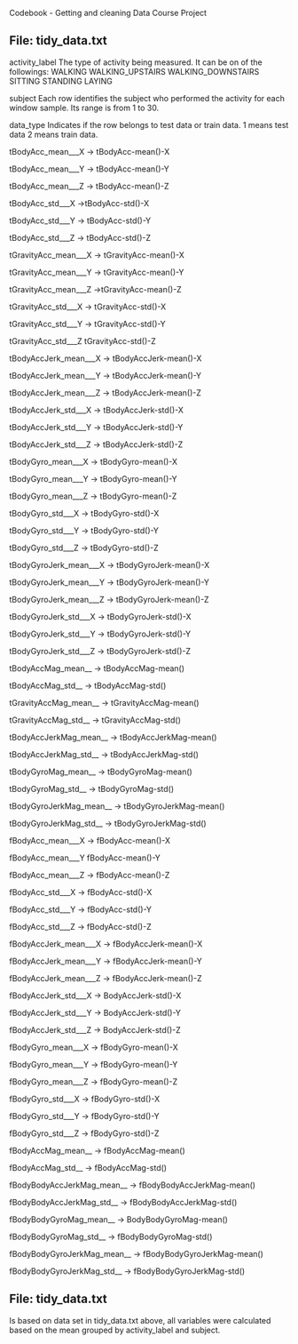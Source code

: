 Codebook - Getting and cleaning Data Course Project 

File: tidy_data.txt
-------------------

activity_label 
	The type of activity being measured.  It can be on of the followings:
		WALKING
		WALKING_UPSTAIRS
		WALKING_DOWNSTAIRS
		SITTING
		STANDING
		LAYING
 
subject
	Each row identifies the subject who performed the activity for each window sample. 
	Its range is from 1 to 30. 

data_type
	Indicates if the row belongs to test data or train data. 
	1 means test data
	2 means train data. 
	
 
tBodyAcc_mean___X -> tBodyAcc-mean()-X
 
tBodyAcc_mean___Y -> tBodyAcc-mean()-Y
 
tBodyAcc_mean___Z -> tBodyAcc-mean()-Z
 
tBodyAcc_std___X ->tBodyAcc-std()-X
 
tBodyAcc_std___Y -> tBodyAcc-std()-Y
 
tBodyAcc_std___Z -> tBodyAcc-std()-Z
 
tGravityAcc_mean___X -> tGravityAcc-mean()-X
 
tGravityAcc_mean___Y -> tGravityAcc-mean()-Y
 
tGravityAcc_mean___Z ->tGravityAcc-mean()-Z
 
tGravityAcc_std___X -> tGravityAcc-std()-X
 
tGravityAcc_std___Y -> tGravityAcc-std()-Y
 
tGravityAcc_std___Z tGravityAcc-std()-Z
 
tBodyAccJerk_mean___X -> tBodyAccJerk-mean()-X
 
tBodyAccJerk_mean___Y -> tBodyAccJerk-mean()-Y
 
tBodyAccJerk_mean___Z -> tBodyAccJerk-mean()-Z
 
tBodyAccJerk_std___X -> tBodyAccJerk-std()-X
 
tBodyAccJerk_std___Y -> tBodyAccJerk-std()-Y
 
tBodyAccJerk_std___Z -> tBodyAccJerk-std()-Z
 
tBodyGyro_mean___X -> tBodyGyro-mean()-X
 
tBodyGyro_mean___Y -> tBodyGyro-mean()-Y
 
tBodyGyro_mean___Z -> tBodyGyro-mean()-Z
 
tBodyGyro_std___X -> tBodyGyro-std()-X
 
tBodyGyro_std___Y -> tBodyGyro-std()-Y
 
tBodyGyro_std___Z -> tBodyGyro-std()-Z
 
tBodyGyroJerk_mean___X -> tBodyGyroJerk-mean()-X
 
tBodyGyroJerk_mean___Y -> tBodyGyroJerk-mean()-Y
 
tBodyGyroJerk_mean___Z -> tBodyGyroJerk-mean()-Z
 
tBodyGyroJerk_std___X -> tBodyGyroJerk-std()-X
 
tBodyGyroJerk_std___Y -> tBodyGyroJerk-std()-Y
 
tBodyGyroJerk_std___Z -> tBodyGyroJerk-std()-Z
 
tBodyAccMag_mean__ -> tBodyAccMag-mean()
 
tBodyAccMag_std__ -> tBodyAccMag-std()
 
tGravityAccMag_mean__ -> tGravityAccMag-mean()
 
tGravityAccMag_std__ ->  tGravityAccMag-std()
 
tBodyAccJerkMag_mean__ -> tBodyAccJerkMag-mean()
 
tBodyAccJerkMag_std__ -> tBodyAccJerkMag-std()
 
tBodyGyroMag_mean__ -> tBodyGyroMag-mean()
 
tBodyGyroMag_std__ -> tBodyGyroMag-std()
 
tBodyGyroJerkMag_mean__ -> tBodyGyroJerkMag-mean()
 
tBodyGyroJerkMag_std__ -> tBodyGyroJerkMag-std()
 
fBodyAcc_mean___X -> fBodyAcc-mean()-X
 
fBodyAcc_mean___Y fBodyAcc-mean()-Y
 
fBodyAcc_mean___Z -> fBodyAcc-mean()-Z
 
fBodyAcc_std___X -> fBodyAcc-std()-X
 
fBodyAcc_std___Y -> fBodyAcc-std()-Y
 
fBodyAcc_std___Z -> fBodyAcc-std()-Z
 
fBodyAccJerk_mean___X -> fBodyAccJerk-mean()-X
 
fBodyAccJerk_mean___Y -> fBodyAccJerk-mean()-Y
 
fBodyAccJerk_mean___Z -> fBodyAccJerk-mean()-Z
 
fBodyAccJerk_std___X -> BodyAccJerk-std()-X
 
fBodyAccJerk_std___Y -> BodyAccJerk-std()-Y
 
fBodyAccJerk_std___Z -> BodyAccJerk-std()-Z
 
fBodyGyro_mean___X -> fBodyGyro-mean()-X
 
fBodyGyro_mean___Y -> fBodyGyro-mean()-Y
 
fBodyGyro_mean___Z -> fBodyGyro-mean()-Z
 
fBodyGyro_std___X -> fBodyGyro-std()-X
 
fBodyGyro_std___Y -> fBodyGyro-std()-Y
 
fBodyGyro_std___Z -> fBodyGyro-std()-Z
 
fBodyAccMag_mean__ -> fBodyAccMag-mean()
 
fBodyAccMag_std__ -> fBodyAccMag-std()
 
fBodyBodyAccJerkMag_mean__ -> fBodyBodyAccJerkMag-mean()
 
fBodyBodyAccJerkMag_std__ -> fBodyBodyAccJerkMag-std()
 
fBodyBodyGyroMag_mean__ -> BodyBodyGyroMag-mean()
 
fBodyBodyGyroMag_std__ -> fBodyBodyGyroMag-std()
 
fBodyBodyGyroJerkMag_mean__ -> fBodyBodyGyroJerkMag-mean()
 
fBodyBodyGyroJerkMag_std__ ->  fBodyBodyGyroJerkMag-std()


File: tidy_data.txt
-------------------

Is based on data set in tidy_data.txt above, all variables were calculated based on the 
mean  grouped by activity_label and subject. 



